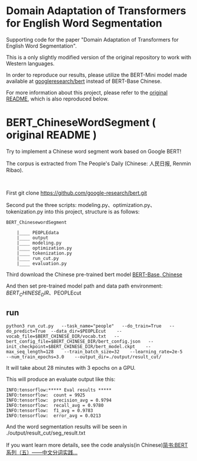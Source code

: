 # Domain Adaptation of Transformers for English Word Segmentation

Supporting code for the paper "Domain Adaptation of Transformers for English Word Segmentation".

This is a only slightly modified version of the original repository to work with Western languages.

In order to reproduce our results, please utilize the BERT-Mini model made available at [googleresearch/bert](https://github.com/google-research/bert) instead of BERT-Base Chinese.

For more information about this project, please refer to the [original README](https://github.com/jiangpinglei/BERT_ChineseWordSegment), which is also reproduced below.

# BERT_ChineseWordSegment ( original README )

Try to implement a Chinese word segment work based on Google BERT!

The corpus is extracted from The People's Daily (Chinese: 人民日报, Renmin Ribao).

  <br />
  
First git clone https://github.com/google-research/bert.git

Second put the three scripts:  modeling.py、optimization.py、tokenization.py into this project, structure is as follows:

    BERT_ChinesewordSegment

        |____ PEOPLEdata
        |____ output
        |____ modeling.py
        |____ optimization.py
        |____ tokenization.py
        |____ run_cut.py
        |____ evaluation.py

Third download the Chinese pre-trained bert model [BERT-Base, Chinese](https://storage.googleapis.com/bert_models/2018_11_03/chinese_L-12_H-768_A-12.zip)

And then set pre-trained model path and data path environment: $BERT_CHINESE_DIR、$PEOPLEcut

## run

```
python3 run_cut.py   --task_name="people"   --do_train=True   --do_predict=True  --data_dir=$PEOPLEcut    --vocab_file=$BERT_CHINESE_DIR/vocab.txt   --bert_config_file=$BERT_CHINESE_DIR/bert_config.json   --init_checkpoint=$BERT_CHINESE_DIR/bert_model.ckpt    --max_seq_length=128    --train_batch_size=32    --learning_rate=2e-5   --num_train_epochs=3.0    --output_dir=./output/result_cut/
```

It will take about 28 minutes with 3 epochs on a GPU.

This will produce an evaluate output like this:

```
INFO:tensorflow:***** Eval results *****
INFO:tensorflow:  count = 9925
INFO:tensorflow:  precision_avg = 0.9794
INFO:tensorflow:  recall_avg = 0.9780
INFO:tensorflow:  f1_avg = 0.9783
INFO:tensorflow:  error_avg = 0.0213
```
And the word segmentation results will be seen in ./output/result_cut/seg_result.txt

If you want learn more details, see the code analysis(in Chinese)[简书:BERT系列（五）——中文分词实践...](https://www.jianshu.com/p/be0a951445f4)
